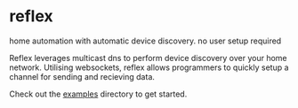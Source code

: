 # reflex
home automation with automatic device discovery. no user setup required

Reflex leverages multicast dns to perform device discovery over your home network.
Utilising websockets, reflex allows programmers to quickly setup a channel for sending and recieving data.

Check out the [examples](https://github.com/tomlister/reflex/tree/master/examples) directory to get started.
